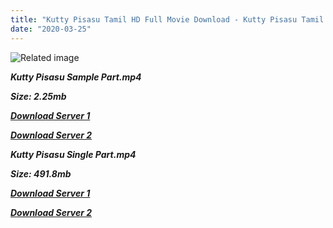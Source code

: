 ```yaml
---
title: "Kutty Pisasu Tamil HD Full Movie Download - Kutty Pisasu Tamil HD Movie Download"
date: "2020-03-25"
---
```


![Related image](https://image.tmdb.org/t/p/w500/eGv6QsKViJ0y13rTia0MWZ8I7nK.jpg)

**_Kutty Pisasu Sample Part.mp4_**

**_Size: 2.25mb_**

**_[Download Server 1](http://b7.wetransfer.vip/files/Tamil{8713b6b5f6e59cdcf244c33a3a7a492372c7347c9d869ddefa7d70dd3612d3d9}20Movies/Tamil{8713b6b5f6e59cdcf244c33a3a7a492372c7347c9d869ddefa7d70dd3612d3d9}20Recent{8713b6b5f6e59cdcf244c33a3a7a492372c7347c9d869ddefa7d70dd3612d3d9}20Movies/Kutty{8713b6b5f6e59cdcf244c33a3a7a492372c7347c9d869ddefa7d70dd3612d3d9}20Pisasu{8713b6b5f6e59cdcf244c33a3a7a492372c7347c9d869ddefa7d70dd3612d3d9}20(2010)/Kutty{8713b6b5f6e59cdcf244c33a3a7a492372c7347c9d869ddefa7d70dd3612d3d9}20Pisasu/Kutty{8713b6b5f6e59cdcf244c33a3a7a492372c7347c9d869ddefa7d70dd3612d3d9}20Pisasu{8713b6b5f6e59cdcf244c33a3a7a492372c7347c9d869ddefa7d70dd3612d3d9}20(2010){8713b6b5f6e59cdcf244c33a3a7a492372c7347c9d869ddefa7d70dd3612d3d9}20Sample{8713b6b5f6e59cdcf244c33a3a7a492372c7347c9d869ddefa7d70dd3612d3d9}20(640x360).mp4)_**

**_[Download Server 2](http://b7.wetransfer.vip/files/Tamil{8713b6b5f6e59cdcf244c33a3a7a492372c7347c9d869ddefa7d70dd3612d3d9}20Movies/Tamil{8713b6b5f6e59cdcf244c33a3a7a492372c7347c9d869ddefa7d70dd3612d3d9}20Recent{8713b6b5f6e59cdcf244c33a3a7a492372c7347c9d869ddefa7d70dd3612d3d9}20Movies/Kutty{8713b6b5f6e59cdcf244c33a3a7a492372c7347c9d869ddefa7d70dd3612d3d9}20Pisasu{8713b6b5f6e59cdcf244c33a3a7a492372c7347c9d869ddefa7d70dd3612d3d9}20(2010)/Kutty{8713b6b5f6e59cdcf244c33a3a7a492372c7347c9d869ddefa7d70dd3612d3d9}20Pisasu/Kutty{8713b6b5f6e59cdcf244c33a3a7a492372c7347c9d869ddefa7d70dd3612d3d9}20Pisasu{8713b6b5f6e59cdcf244c33a3a7a492372c7347c9d869ddefa7d70dd3612d3d9}20(2010){8713b6b5f6e59cdcf244c33a3a7a492372c7347c9d869ddefa7d70dd3612d3d9}20Sample{8713b6b5f6e59cdcf244c33a3a7a492372c7347c9d869ddefa7d70dd3612d3d9}20(640x360).mp4)_**

**_Kutty Pisasu Single Part.mp4_**

**_Size: 491.8mb_**

**_[Download Server 1](http://b7.wetransfer.vip/files/Tamil{8713b6b5f6e59cdcf244c33a3a7a492372c7347c9d869ddefa7d70dd3612d3d9}20Movies/Tamil{8713b6b5f6e59cdcf244c33a3a7a492372c7347c9d869ddefa7d70dd3612d3d9}20Recent{8713b6b5f6e59cdcf244c33a3a7a492372c7347c9d869ddefa7d70dd3612d3d9}20Movies/Kutty{8713b6b5f6e59cdcf244c33a3a7a492372c7347c9d869ddefa7d70dd3612d3d9}20Pisasu{8713b6b5f6e59cdcf244c33a3a7a492372c7347c9d869ddefa7d70dd3612d3d9}20(2010)/Kutty{8713b6b5f6e59cdcf244c33a3a7a492372c7347c9d869ddefa7d70dd3612d3d9}20Pisasu/Kutty{8713b6b5f6e59cdcf244c33a3a7a492372c7347c9d869ddefa7d70dd3612d3d9}20Pisasu{8713b6b5f6e59cdcf244c33a3a7a492372c7347c9d869ddefa7d70dd3612d3d9}20(2010){8713b6b5f6e59cdcf244c33a3a7a492372c7347c9d869ddefa7d70dd3612d3d9}20Single{8713b6b5f6e59cdcf244c33a3a7a492372c7347c9d869ddefa7d70dd3612d3d9}20Part{8713b6b5f6e59cdcf244c33a3a7a492372c7347c9d869ddefa7d70dd3612d3d9}20(640x360).mp4)_**

**_[Download Server 2](http://b7.wetransfer.vip/files/Tamil{8713b6b5f6e59cdcf244c33a3a7a492372c7347c9d869ddefa7d70dd3612d3d9}20Movies/Tamil{8713b6b5f6e59cdcf244c33a3a7a492372c7347c9d869ddefa7d70dd3612d3d9}20Recent{8713b6b5f6e59cdcf244c33a3a7a492372c7347c9d869ddefa7d70dd3612d3d9}20Movies/Kutty{8713b6b5f6e59cdcf244c33a3a7a492372c7347c9d869ddefa7d70dd3612d3d9}20Pisasu{8713b6b5f6e59cdcf244c33a3a7a492372c7347c9d869ddefa7d70dd3612d3d9}20(2010)/Kutty{8713b6b5f6e59cdcf244c33a3a7a492372c7347c9d869ddefa7d70dd3612d3d9}20Pisasu/Kutty{8713b6b5f6e59cdcf244c33a3a7a492372c7347c9d869ddefa7d70dd3612d3d9}20Pisasu{8713b6b5f6e59cdcf244c33a3a7a492372c7347c9d869ddefa7d70dd3612d3d9}20(2010){8713b6b5f6e59cdcf244c33a3a7a492372c7347c9d869ddefa7d70dd3612d3d9}20Single{8713b6b5f6e59cdcf244c33a3a7a492372c7347c9d869ddefa7d70dd3612d3d9}20Part{8713b6b5f6e59cdcf244c33a3a7a492372c7347c9d869ddefa7d70dd3612d3d9}20(640x360).mp4)_**
